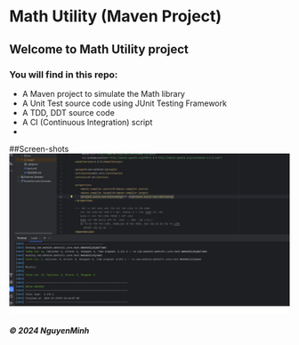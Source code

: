 # Math Utility (Maven Project)

## Welcome to Math Utility project
### You will find in this repo:
* A Maven project to simulate the Math library
* A Unit Test source code using JUnit Testing Framework
* A TDD, DDT source code
* A CI (Continuous Integration) script
*

##Screen-shots
![JUnit with Maven](https://github.com/kat-minh/math-util/blob/main/screenshots/JUnit%20with%20Maven.png)

##### &#169; 2024 NguyenMinh